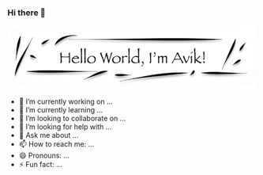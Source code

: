 ### Hi there 👋


[![Hello World](./image/HelloWorld.png)](https://www.youtube.com/watch?v=Y1z7_GfEPiE&t=314s)


- 🔭 I’m currently working on ...
- 🌱 I’m currently learning ...
- 👯 I’m looking to collaborate on ...
- 🤔 I’m looking for help with ...
- 💬 Ask me about ...
- 📫 How to reach me: ...
- 😄 Pronouns: ...
- ⚡ Fun fact: ...
